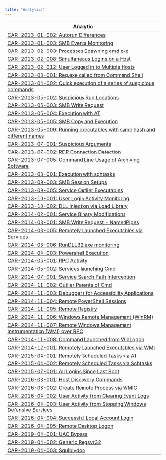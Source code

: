 ```yaml
---
title: "Analytics"
---
```


|Analytic
|---
|[CAR-2013-01-002: Autorun Differences](CAR-2013-01-002)
|[CAR-2013-01-003: SMB Events Monitoring](CAR-2013-01-003)
|[CAR-2013-02-003: Processes Spawning cmd.exe](CAR-2013-02-003)
|[CAR-2013-02-008: Simultaneous Logins on a Host](CAR-2013-02-008)
|[CAR-2013-02-012: User Logged in to Multiple Hosts](CAR-2013-02-012)
|[CAR-2013-03-001: Reg.exe called from Command Shell](CAR-2013-03-001)
|[CAR-2013-04-002: Quick execution of a series of suspicious commands](CAR-2013-04-002)
|[CAR-2013-05-002: Suspicious Run Locations](CAR-2013-05-002)
|[CAR-2013-05-003: SMB Write Request](CAR-2013-05-003)
|[CAR-2013-05-004: Execution with AT ](CAR-2013-05-004)
|[CAR-2013-05-005: SMB Copy and Execution](CAR-2013-05-005)
|[CAR-2013-05-009: Running executables with same hash and different names](CAR-2013-05-009)
|[CAR-2013-07-001: Suspicious Arguments](CAR-2013-07-001)
|[CAR-2013-07-002: RDP Connection Detection](CAR-2013-07-002)
|[CAR-2013-07-005: Command Line Usage of Archiving Software](CAR-2013-07-005)
|[CAR-2013-08-001: Execution with schtasks](CAR-2013-08-001)
|[CAR-2013-09-003: SMB Session Setups](CAR-2013-09-003)
|[CAR-2013-09-005: Service Outlier Executables](CAR-2013-09-005)
|[CAR-2013-10-001: User Login Activity Monitoring](CAR-2013-10-001)
|[CAR-2013-10-002: DLL Injection via Load Library](CAR-2013-10-002)
|[CAR-2014-02-001: Service Binary Modifications](CAR-2014-02-001)
|[CAR-2014-03-001: SMB Write Request - NamedPipes](CAR-2014-03-001)
|[CAR-2014-03-005: Remotely Launched Executables via Services](CAR-2014-03-005)
|[CAR-2014-03-006: RunDLL32.exe monitoring](CAR-2014-03-006)
|[CAR-2014-04-003: Powershell Execution](CAR-2014-04-003)
|[CAR-2014-05-001: RPC Activity](CAR-2014-05-001)
|[CAR-2014-05-002: Services launching Cmd](CAR-2014-05-002)
|[CAR-2014-07-001: Service Search Path Interception](CAR-2014-07-001)
|[CAR-2014-11-002: Outlier Parents of Cmd](CAR-2014-11-002)
|[CAR-2014-11-003: Debuggers for Accessibility Applications](CAR-2014-11-003)
|[CAR-2014-11-004: Remote PowerShell Sessions](CAR-2014-11-004)
|[CAR-2014-11-005: Remote Registry](CAR-2014-11-005)
|[CAR-2014-11-006: Windows Remote Management (WinRM)](CAR-2014-11-006)
|[CAR-2014-11-007: Remote Windows Management Instrumentation (WMI) over RPC](CAR-2014-11-007)
|[CAR-2014-11-008: Command Launched from WinLogon](CAR-2014-11-008)
|[CAR-2014-12-001: Remotely Launched Executables via WMI](CAR-2014-12-001)
|[CAR-2015-04-001: Remotely Scheduled Tasks via AT](CAR-2015-04-001)
|[CAR-2015-04-002: Remotely Scheduled Tasks via Schtasks](CAR-2015-04-002)
|[CAR-2015-07-001: All Logins Since Last Boot](CAR-2015-07-001)
|[CAR-2016-03-001: Host Discovery Commands](CAR-2016-03-001)
|[CAR-2016-03-002: Create Remote Process via WMIC](CAR-2016-03-002)
|[CAR-2016-04-002: User Activity from Clearing Event Logs](CAR-2016-04-002)
|[CAR-2016-04-003: User Activity from Stopping Windows Defensive Services](CAR-2016-04-003)
|[CAR-2016-04-004: Successful Local Account Login](CAR-2016-04-004)
|[CAR-2016-04-005: Remote Desktop Logon](CAR-2016-04-005)
|[CAR-2019-04-001: UAC Bypass](CAR-2019-04-001)
|[CAR-2019-04-002: Generic Regsvr32](CAR-2019-04-002)
|[CAR-2019-04-003: Squiblydoo](CAR-2019-04-003)
